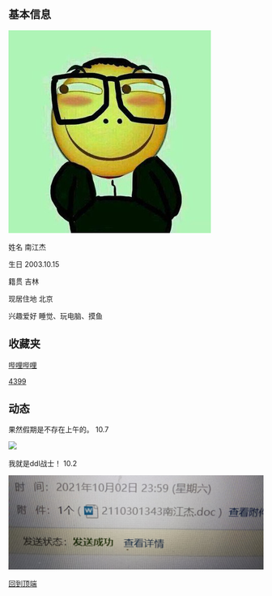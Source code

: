 <a id="tips"></a>

## 基本信息

![ ](https://raw.githubusercontent.com/n181619/nanjiangjie.github.com/gh-pages/t01f49c59f202f1bd10.jpg)      

姓名 南江杰

生日 2003.10.15

籍贯 吉林

现居住地 北京

兴趣爱好 睡觉、玩电脑、摸鱼

## 收藏夹

<a href="https://www.bilibili.com/" target="blank">哔哩哔哩</a>

<a href="http://www.4399.com/" target="blank">4399</a>

## 动态

果然假期是不存在上午的。    10.7

![ ](https://t12.baidu.com/it/u=3222659144,818555076&fm=173&app=49&f=JPEG?w=530&h=403&s=2B8C79235AF56DA7F61C21DE030080A2)

我就是ddl战士！  10.2

![ ](https://raw.githubusercontent.com/n181619/nanjiangjie.github.com/gh-pages/%E5%BE%AE%E4%BF%A1%E5%9B%BE%E7%89%87_20211012225952.jpg)

<a href="#tips">回到顶端</a>
